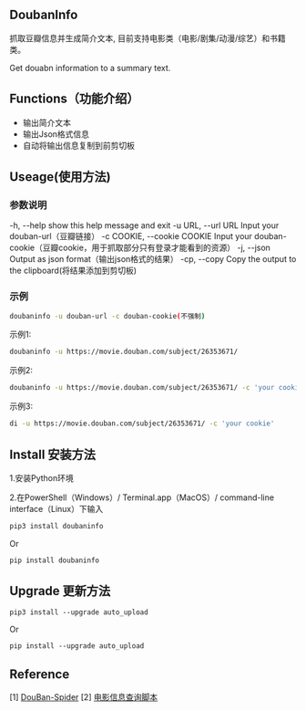 ## DoubanInfo

抓取豆瓣信息并生成简介文本, 目前支持电影类（电影/剧集/动漫/综艺）和书籍类。

Get douabn information to a summary text.

## Functions（功能介绍）

- 输出简介文本
- 输出Json格式信息
- 自动将输出信息复制到前剪切板

## Useage(使用方法)

### 参数说明

-h, --help            show this help message and exit
-u URL, --url URL     Input your douban-url（豆瓣链接）
-c COOKIE, --cookie COOKIE
    Input your douban-cookie（豆瓣cookie，用于抓取部分只有登录才能看到的资源）
-j, --json            Output as json format（输出json格式的结果）
-cp, --copy        Copy the output to the clipboard(将结果添加到剪切板)

### 示例

```bash
doubaninfo -u douban-url -c douban-cookie(不强制)
```

示例1:

```bash
doubaninfo -u https://movie.douban.com/subject/26353671/
```

示例2:

```bash
doubaninfo -u https://movie.douban.com/subject/26353671/ -c 'your cookie'
```

示例3:

```bash
di -u https://movie.douban.com/subject/26353671/ -c 'your cookie'
```

## Install 安装方法

1.安装Python环境

2.在PowerShell（Windows）/ Terminal.app（MacOS）/ command-line interface（Linux）下输入

```bash
pip3 install doubaninfo
```

Or

```bash
pip install doubaninfo
```

## Upgrade 更新方法

```shell
pip3 install --upgrade auto_upload
```

Or

```shell
pip install --upgrade auto_upload
```

## Reference

[1] [DouBan-Spider](https://github.com/weizhixiaoyi/DouBan-Spider)
[2] [电影信息查询脚本](https://greasyfork.org/zh-CN/scripts/38878-%E7%94%B5%E5%BD%B1%E4%BF%A1%E6%81%AF%E6%9F%A5%E8%AF%A2%E8%84%9A%E6%9C%AC)
